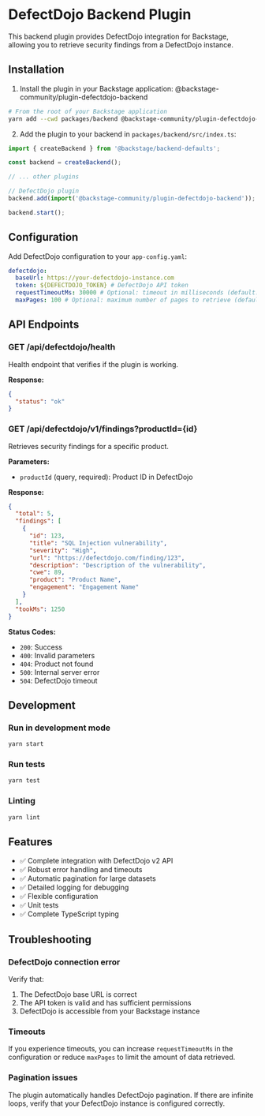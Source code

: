 # DefectDojo Backend Plugin

This backend plugin provides DefectDojo integration for Backstage, allowing you to retrieve security findings from a DefectDojo instance.

## Installation

1. Install the plugin in your Backstage application:
   @backstage-community/plugin-defectdojo-backend

```bash
# From the root of your Backstage application
yarn add --cwd packages/backend @backstage-community/plugin-defectdojo-backend
```

2. Add the plugin to your backend in `packages/backend/src/index.ts`:

```typescript
import { createBackend } from '@backstage/backend-defaults';

const backend = createBackend();

// ... other plugins

// DefectDojo plugin
backend.add(import('@backstage-community/plugin-defectdojo-backend'));

backend.start();
```

## Configuration

Add DefectDojo configuration to your `app-config.yaml`:

```yaml
defectdojo:
  baseUrl: https://your-defectdojo-instance.com
  token: ${DEFECTDOJO_TOKEN} # DefectDojo API token
  requestTimeoutMs: 30000 # Optional: timeout in milliseconds (default: 20000)
  maxPages: 100 # Optional: maximum number of pages to retrieve (default: 100)
```

## API Endpoints

### GET /api/defectdojo/health

Health endpoint that verifies if the plugin is working.

**Response:**

```json
{
  "status": "ok"
}
```

### GET /api/defectdojo/v1/findings?productId={id}

Retrieves security findings for a specific product.

**Parameters:**

- `productId` (query, required): Product ID in DefectDojo

**Response:**

```json
{
  "total": 5,
  "findings": [
    {
      "id": 123,
      "title": "SQL Injection vulnerability",
      "severity": "High",
      "url": "https://defectdojo.com/finding/123",
      "description": "Description of the vulnerability",
      "cwe": 89,
      "product": "Product Name",
      "engagement": "Engagement Name"
    }
  ],
  "tookMs": 1250
}
```

**Status Codes:**

- `200`: Success
- `400`: Invalid parameters
- `404`: Product not found
- `500`: Internal server error
- `504`: DefectDojo timeout

## Development

### Run in development mode

```bash
yarn start
```

### Run tests

```bash
yarn test
```

### Linting

```bash
yarn lint
```

## Features

- ✅ Complete integration with DefectDojo v2 API
- ✅ Robust error handling and timeouts
- ✅ Automatic pagination for large datasets
- ✅ Detailed logging for debugging
- ✅ Flexible configuration
- ✅ Unit tests
- ✅ Complete TypeScript typing

## Troubleshooting

### DefectDojo connection error

Verify that:

1. The DefectDojo base URL is correct
2. The API token is valid and has sufficient permissions
3. DefectDojo is accessible from your Backstage instance

### Timeouts

If you experience timeouts, you can increase `requestTimeoutMs` in the configuration or reduce `maxPages` to limit the amount of data retrieved.

### Pagination issues

The plugin automatically handles DefectDojo pagination. If there are infinite loops, verify that your DefectDojo instance is configured correctly.
